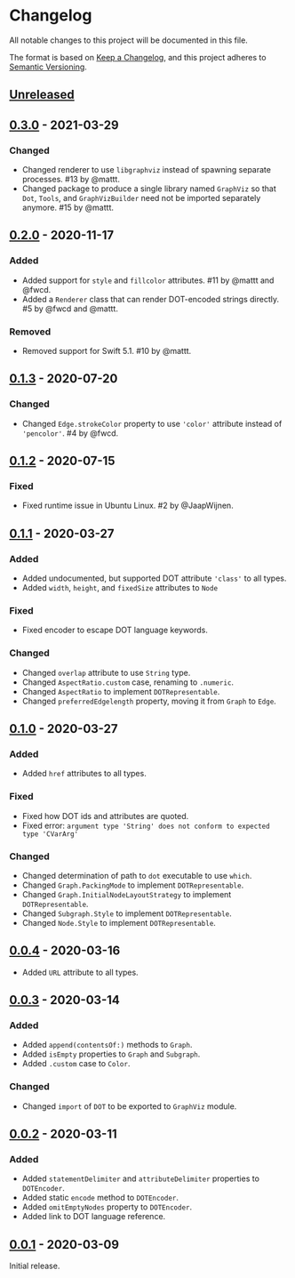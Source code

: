 # Changelog

All notable changes to this project will be documented in this file.

The format is based on [Keep a Changelog](https://keepachangelog.com/en/1.0.0/),
and this project adheres to [Semantic Versioning](https://semver.org/spec/v2.0.0.html).

## [Unreleased]

## [0.3.0] - 2021-03-29

### Changed

- Changed renderer to use `libgraphviz` instead of spawning separate processes.
  #13 by @mattt.
- Changed package to produce a single library named `GraphViz` so that
  `Dot`, `Tools`, and `GraphVizBuilder` need not be imported separately anymore.
  #15 by @mattt.

## [0.2.0] - 2020-11-17

### Added

- Added support for `style` and `fillcolor` attributes.
  #11 by @mattt and @fwcd.
- Added a `Renderer` class that can render DOT-encoded strings directly.
  #5 by @fwcd and @mattt.

### Removed

- Removed support for Swift 5.1.
  #10 by @mattt.

## [0.1.3] - 2020-07-20

### Changed

- Changed `Edge.strokeColor` property
  to use `'color'` attribute instead of `'pencolor'`.
  #4 by @fwcd.

## [0.1.2] - 2020-07-15

### Fixed

- Fixed runtime issue in Ubuntu Linux.
  #2 by @JaapWijnen.

## [0.1.1] - 2020-03-27

### Added

- Added undocumented, but supported DOT attribute `'class'` to all types.
- Added `width`, `height`, and `fixedSize` attributes to `Node`

### Fixed

- Fixed encoder to escape DOT language keywords.

### Changed

- Changed `overlap` attribute to use `String` type.
- Changed `AspectRatio.custom` case, renaming to `.numeric`.
- Changed `AspectRatio` to implement `DOTRepresentable`.
- Changed `preferredEdgelength` property, moving it from `Graph` to `Edge`.

## [0.1.0] - 2020-03-27

### Added

- Added `href` attributes to all types.

### Fixed

- Fixed how DOT ids and attributes are quoted.
- Fixed error: `argument type 'String' does not conform to expected type 'CVarArg'`

### Changed

- Changed determination of path to `dot` executable to use `which`.
- Changed `Graph.PackingMode` to implement `DOTRepresentable`.
- Changed `Graph.InitialNodeLayoutStrategy` to implement `DOTRepresentable`.
- Changed `Subgraph.Style` to implement `DOTRepresentable`.
- Changed `Node.Style` to implement `DOTRepresentable`.

## [0.0.4] - 2020-03-16

- Added `URL` attribute to all types.

## [0.0.3] - 2020-03-14

### Added

- Added `append(contentsOf:)` methods to `Graph`.
- Added `isEmpty` properties to `Graph` and `Subgraph`.
- Added `.custom` case to `Color`.

### Changed

- Changed `import` of `DOT` to be exported to `GraphViz` module.

## [0.0.2] - 2020-03-11

### Added

- Added `statementDelimiter` and `attributeDelimiter` properties to `DOTEncoder`.
- Added static `encode` method to `DOTEncoder`.
- Added `omitEmptyNodes` property to `DOTEncoder`.
- Added link to DOT language reference.

## [0.0.1] - 2020-03-09

Initial release.

[unreleased]: https://github.com/SwiftDocOrg/GraphViz/compare/0.3.0...main
[0.3.0]: https://github.com/SwiftDocOrg/GraphViz/releases/tag/0.3.0
[0.2.0]: https://github.com/SwiftDocOrg/GraphViz/releases/tag/0.2.0
[0.1.3]: https://github.com/SwiftDocOrg/GraphViz/releases/tag/0.1.3
[0.1.2]: https://github.com/SwiftDocOrg/GraphViz/releases/tag/0.1.2
[0.1.1]: https://github.com/SwiftDocOrg/GraphViz/releases/tag/0.1.1
[0.1.0]: https://github.com/SwiftDocOrg/GraphViz/releases/tag/0.1.0
[0.0.4]: https://github.com/SwiftDocOrg/GraphViz/releases/tag/0.0.4
[0.0.3]: https://github.com/SwiftDocOrg/GraphViz/releases/tag/0.0.3
[0.0.2]: https://github.com/SwiftDocOrg/GraphViz/releases/tag/0.0.2
[0.0.1]: https://github.com/SwiftDocOrg/GraphViz/releases/tag/0.0.1
